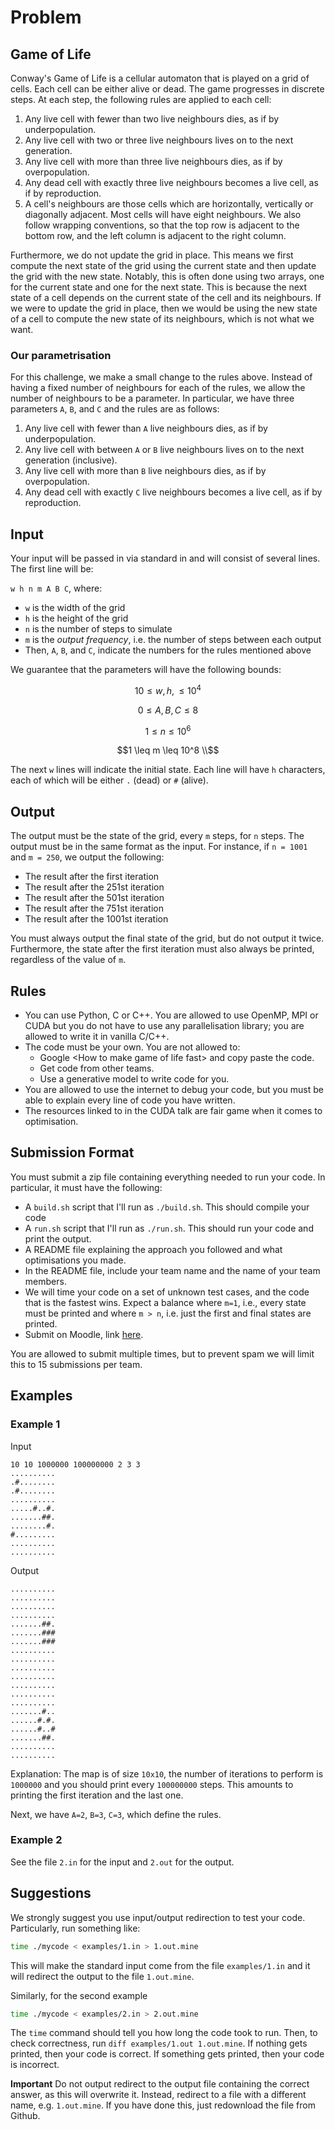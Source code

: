 # Problem
## Game of Life
Conway's Game of Life is a cellular automaton that is played on a grid of cells. Each cell can be either alive or dead. The game progresses in discrete steps. At each step, the following rules are applied to each cell:
1. Any live cell with fewer than two live neighbours dies, as if by underpopulation.
2. Any live cell with two or three live neighbours lives on to the next generation.
3. Any live cell with more than three live neighbours dies, as if by overpopulation.
4. Any dead cell with exactly three live neighbours becomes a live cell, as if by reproduction.
5. A cell's neighbours are those cells which are horizontally, vertically or diagonally adjacent. Most cells will have eight neighbours. We also follow wrapping conventions, so that the top row is adjacent to the bottom row, and the left column is adjacent to the right column.

Furthermore, we do not update the grid in place. This means we first compute the next state of the grid using the current state and then update the grid with the new state. Notably, this is often done using two arrays, one for the current state and one for the next state. This is because the next state of a cell depends on the current state of the cell and its neighbours. If we were to update the grid in place, then we would be using the new state of a cell to compute the new state of its neighbours, which is not what we want.

### Our parametrisation
For this challenge, we make a small change to the rules above. Instead of having a fixed number of neighbours for each of the rules, we allow the number of neighbours to be a parameter. In particular, we have three parameters `A`, `B`, and `C` and the rules are as follows:
1. Any live cell with fewer than `A` live neighbours dies, as if by underpopulation.
2. Any live cell with between `A` or `B` live neighbours lives on to the next generation (inclusive).
3. Any live cell with more than `B` live neighbours dies, as if by overpopulation.
4. Any dead cell with exactly `C` live neighbours becomes a live cell, as if by reproduction.
## Input
Your input will be passed in via standard in and will consist of several lines. The first line will be:


`w h n m A B C`, where:
- `w` is the width of the grid
- `h` is the height of the grid
- `n` is the number of steps to simulate
- `m` is the *output frequency*, i.e. the number of steps between each output
- Then, `A`, `B`, and `C`, indicate the numbers for the rules mentioned above

We guarantee that the parameters will have the following bounds:
```math
10 \leq w, h, \leq 10^4
```
```math
0 \leq A, B, C \leq 8
```
```math
1 \leq n \leq 10^6
```
```math
1 \leq m \leq 10^8 \\
```

The next `w` lines will indicate the initial state. Each line will have `h` characters, each of which will be either `.` (dead) or `#` (alive).

## Output

The output must be the state of the grid, every `m` steps, for `n` steps. The output must be in the same format as the input.
For instance, if `n = 1001` and `m = 250`, we output the following:
- The result after the first iteration
- The result after the 251st iteration
- The result after the 501st iteration
- The result after the 751st iteration
- The result after the 1001st iteration


You must always output the final state of the grid, but do not output it twice. Furthermore, the state after the first iteration must also always be printed, regardless of the value of `m`.

## Rules
- You can use Python, C or C++. You are allowed to use OpenMP, MPI or CUDA but you do not have to use any parallelisation library; you are allowed to write it in vanilla C/C++.
- The code must be your own. You are not allowed to:
  - Google \<How to make game of life fast\> and copy paste the code.
  - Get code from other teams.
  - Use a generative model to write code for you.
- You are allowed to use the internet to debug your code, but you must be able to explain every line of code you have written. 
- The resources linked to in the CUDA talk are fair game when it comes to optimisation.

## Submission Format
You must submit a zip file containing everything needed to run your code. In particular, it must have the following:
- A `build.sh` script that I'll run as `./build.sh`. This should compile your code
- A `run.sh` script that I'll run as `./run.sh`. This should run your code and print the output.
- A README file explaining the approach you followed and what optimisations you made.
- In the README file, include your team name and the name of your team members.
- We will time your code on a set of unknown test cases, and the code that is the fastest wins. Expect a balance where `m=1`, i.e., every state must be printed and where `m > n`, i.e. just the first and final states are printed.
- Submit on Moodle, link [here](https://courses.ms.wits.ac.za/moodle/mod/assign/view.php?id=21473).

You are allowed to submit multiple times, but to prevent spam we will limit this to 15 submissions per team.

## Examples
### Example 1
Input
```
10 10 1000000 100000000 2 3 3
..........
.#........
.#........
..........
.....#..#.
.......##.
........#.
#.........
..........
..........
```

Output
```
..........
..........
..........
..........
.......##.
.......###
.......###
..........
..........
..........
..........
..........
..........
..........
.......#..
......#.#.
......#..#
.......##.
..........
..........
```

Explanation:
The map is of size `10x10`, the number of iterations to perform is
`1000000` and you should print every `100000000` steps. This amounts to printing the first iteration and the last one.

Next, we have `A=2`, `B=3`, `C=3`, which define the rules.


### Example 2
See the file `2.in` for the input and `2.out` for the output.


## Suggestions
We strongly suggest you use input/output redirection to test your code. Particularly, run something like:

```bash
time ./mycode < examples/1.in > 1.out.mine
```

This will make the standard input come from the file `examples/1.in` and it will redirect the output to the file `1.out.mine`. 


Similarly, for the second example
```bash
time ./mycode < examples/2.in > 2.out.mine
```
The `time` command should tell you how long the code took to run. 
Then, to check correctness, run `diff examples/1.out 1.out.mine`. If nothing gets printed, then your code is correct. If something gets printed, then your code is incorrect.

**Important** Do not output redirect to the output file containing the correct answer, as this will overwrite it. Instead, redirect to a file with a different name, e.g. `1.out.mine`. If you have done this, just redownload the file from Github.




